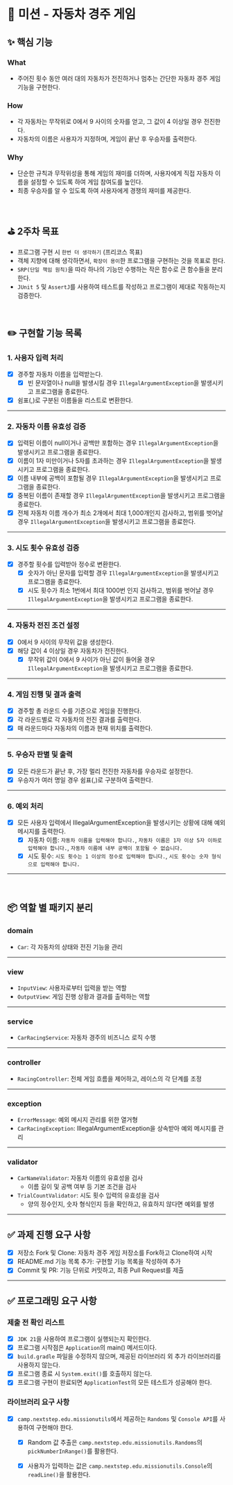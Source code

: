 # 🚗 미션 - 자동차 경주 게임
## ✨ 핵심 기능
### What
- 주어진 횟수 동안 여러 대의 자동차가 전진하거나 멈추는 간단한 자동차 경주 게임 기능을 구현한다.

### How
- 각 자동차는 무작위로 0에서 9 사이의 숫자를 얻고, 그 값이 4 이상일 경우 전진한다.
- 자동차의 이름은 사용자가 지정하며, 게임이 끝난 후 우승자를 출력한다.

### Why
- 단순한 규칙과 무작위성을 통해 게임의 재미를 더하며, 사용자에게 직접 자동차 이름을 설정할 수 있도록 하여 게임 참여도를 높인다.
- 최종 우승자를 알 수 있도록 하여 사용자에게 경쟁의 재미를 제공한다.

<br/>

## ⛳️ 2주차 목표
- 프로그램 구현 시 `한번 더 생각하기` (프리코스 목표)
- 객체 지향에 대해 생각하면서, `확장이 용이`한 프로그램을 구현하는 것을 목표로 한다.
- `SRP(단일 책임 원칙)`을 따라 하나의 기능만 수행하는 작은 함수로 큰 함수들을 분리한다.
- `JUnit 5` 및 `AssertJ`를 사용하여 테스트를 작성하고 프로그램이 제대로 작동하는지 검증한다.

<br/>

## ✏️ 구현할 기능 목록
### 1. 사용자 입력 처리
- [x] 경주할 자동차 이름을 입력받는다.
    - [x] 빈 문자열이나 null을 발생시킬 경우 `IllegalArgumentException`을 발생시키고 프로그램을 종료한다.
- [x] 쉼표(,)로 구분된 이름들을 리스트로 변환한다.
---
### 2. 자동차 이름 유효성 검증
- [x] 입력된 이름이 null이거나 공백만 포함하는 경우 `IllegalArgumentException`을 발생시키고 프로그램을 종료한다.
- [x] 이름이 1자 미만이거나 5자를 초과하는 경우 `IllegalArgumentException`을 발생시키고 프로그램을 종료한다.
- [x] 이름 내부에 공백이 포함될 경우 `IllegalArgumentException`을 발생시키고 프로그램을 종료한다.
- [x] 중복된 이름이 존재할 경우 `IllegalArgumentException`을 발생시키고 프로그램을 종료한다.
- [x] 전체 자동차 이름 개수가 최소 2개에서 최대 1,000개인지 검사하고, 범위를 벗어날 경우 `IllegalArgumentException`을 발생시키고 프로그램을 종료한다.
---
### 3. 시도 횟수 유효성 검증
- [x] 경주할 횟수를 입력받아 정수로 변환한다.
  - [x] 숫자가 아닌 문자를 입력할 경우 `IllegalArgumentException`을 발생시키고 프로그램을 종료한다.
  - [x] 시도 횟수가 최소 1번에서 최대 1000번 인지 검사하고, 범위를 벗어날 경우 `IllegalArgumentException`을 발생시키고 프로그램을 종료한다.
---
### 4. 자동차 전진 조건 설정
- [x] 0에서 9 사이의 무작위 값을 생성한다.
- [x] 해당 값이 4 이상일 경우 자동차가 전진한다.
    - [x] 무작위 값이 0에서 9 사이가 아닌 값이 들어올 경우 `IllegalArgumentException`을 발생시키고 프로그램을 종료한다.
---
### 4. 게임 진행 및 결과 출력
- [x] 경주할 총 라운드 수를 기준으로 게임을 진행한다. 
- [x] 각 라운드별로 각 자동차의 전진 결과를 출력한다.
- [x] 매 라운드마다 자동차의 이름과 현재 위치를 출력한다.
---
### 5. 우승자 판별 및 출력
- [x] 모든 라운드가 끝난 후, 가장 멀리 전진한 자동차를 우승자로 설정한다.
- [x] 우승자가 여러 명일 경우 쉼표(,)로 구분하여 출력한다.
---
### 6. 예외 처리
- [x] 모든 사용자 입력에서 IllegalArgumentException을 발생시키는 상황에 대해 예외 메시지를 출력한다.
    - [x] 자동차 이름: `자동차 이름을 입력해야 합니다.`, `자동차 이름은 1자 이상 5자 이하로 입력해야 합니다.`, `자동차 이름에 내부 공백이 포함될 수 없습니다.`
    - [x] 시도 횟수: `시도 횟수는 1 이상의 정수로 입력해야 합니다.`, `시도 횟수는 숫자 형식으로 입력해야 합니다.`
---
<br/>

## 📦 역할 별 패키지 분리
### domain
- `Car`: 각 자동차의 상태와 전진 기능을 관리
---
### view
- `InputView`: 사용자로부터 입력을 받는 역할
- `OutputView`: 게임 진행 상황과 결과를 출력하는 역할
---
### service
- `CarRacingService`: 자동차 경주의 비즈니스 로직 수행
---
### controller
- `RacingController`: 전체 게임 흐름을 제어하고, 레이스의 각 단계를 조정 
---
### exception
- `ErrorMessage`: 예외 메시지 관리를 위한 열거형
- `CarRacingException`: IllegalArgumentException을 상속받아 예외 메시지를 관리
---
### validator
- `CarNameValidator`: 자동차 이름의 유효성을 검사 
    - 이름 길이 및 공백 여부 등 기본 조건을 검사
- `TrialCountValidator`: 시도 횟수 입력의 유효성을 검사
    - 양의 정수인지, 숫자 형식인지 등을 확인하고, 유효하지 않다면 예외를 발생
---

## ✅ 과제 진행 요구 사항
- [x] 저장소 Fork 및 Clone: 자동차 경주 게임 저장소를 Fork하고 Clone하여 시작
- [x] README.md 기능 목록 추가: 구현할 기능 목록을 작성하여 추가
- [x] Commit 및 PR: 기능 단위로 커밋하고, 최종 Pull Request를 제출 
---
## ✅ 프로그래밍 요구 사항
### 제출 전 확인 리스트
- [x] `JDK 21`을 사용하여 프로그램이 실행되는지 확인한다.
- [x] 프로그램 시작점은 `Application`의 main() 메서드이다.
- [x] `build.gradle` 파일을 수정하지 않으며, 제공된 라이브러리 외 추가 라이브러리를 사용하지 않는다.
- [x] 프로그램 종료 시 `System.exit()`를 호출하지 않는다.
- [x] 프로그램 구현이 완료되면 `ApplicationTest`의 모든 테스트가 성공해야 한다.
### 라이브러리 요구 사항
- [x] `camp.nextstep.edu.missionutils`에서 제공하는 `Randoms` 및 `Console API`를 사용하여 구현해야 한다.
  - [x] Random 값 추출은 `camp.nextstep.edu.missionutils.Randoms`의 `pickNumberInRange()`를 활용한다.
  - [x] 사용자가 입력하는 값은 `camp.nextstep.edu.missionutils.Console`의 `readLine()`을 활용한다.



